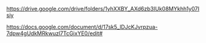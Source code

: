 https://drive.google.com/drive/folders/1yhXXBY_AXd6zb3IUk08MYkhh1y07Isiy




https://docs.google.com/document/d/17sk5_lDJcKJvrpzua-7dpw4gUdkMRkwuzl7TcGixYE0/edit#

